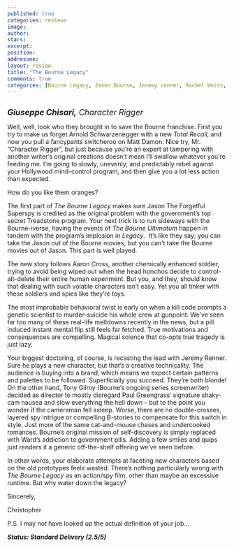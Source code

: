 ```yaml
---
published: true
categories: reviews
image:
author: 
stars: 
excerpt: 
position: 
addressee: 
layout: review
title: "The Bourne Legacy"
comments: true
categories: [Bourne Legacy, Jason Bourse, Jeremy renner, Rachel Weisz, Reboot, Tony Gilroy, Uncategorized]
---
```

<div><p><span class="full-image-block ssNonEditable"><span><a href="/letters/2012/8/10/the-bourne-legacy.html"><img src="http://static.squarespace.com/static/5005f6bcc4aa41161b33e89e/5329cf1fe4b07c068ebf74de/5329cf1fe4b07c068ebf75fa/1344603299627/The%20Bourne%20Legacy.jpg" alt="" /></a></span></span></p>
<p><em style="font-size:130%;"><strong>Giuseppe Chisari,</strong> Character Rigger</em></p>
<p>Well, well, look who they brought in to save the Bourne franchise. First you try to make us forget Arnold Schwarzenegger with a new <em>Total Recall</em>, and now you pull a fancypants switcheroo on Matt Damon. Nice try, Mr. &ldquo;Character Rigger&rdquo;, but just because you&rsquo;re an expert at tampering with another writer&rsquo;s original creations doesn&rsquo;t mean I&rsquo;ll swallow whatever you&rsquo;re feeding me. I&rsquo;m going to slowly, unevenly, and predictably rebel against your Hollywood mind-control program, and then give you a lot less action than expected.</p>
<p>How do you like them oranges?</p>
<p>The first part of <em>The Bourne Legacy</em> makes sure Jason The Forgetful Superspy is credited as the original problem with the government&rsquo;s top secret Treadstone program. Your next trick is to run sideways with the Bourne-iverse, having the events of <em>The Bourne Ultimatum</em> happen in tandem with the program&rsquo;s implosion in <em>Legacy</em>.&nbsp; It&rsquo;s like they say; you can take the Jason out of the Bourne movies, but you can&rsquo;t take the Bourne movies out of Jason. This part is well played.</p>
<p>The new story follows Aaron Cross, another chemically enhanced soldier, trying to avoid being wiped out when the head honchos decide to control-alt-delete their entire human experiment. But you, and they, should know that dealing with such volatile characters isn&rsquo;t easy. Yet you all tinker with these soldiers and spies like they&rsquo;re toys.</p>
<p>The most improbable behavioral twist is early on when a kill code prompts a genetic scientist to murder-suicide his whole crew at gunpoint. We&rsquo;ve seen far too many of these real-life meltdowns recently in the news, but a pill induced instant mental flip still feels far fetched. True motivations and consequences are compelling. Magical science that co-opts true tragedy is just lazy.</p>
<p>Your biggest doctoring, of course, is recasting the lead with Jeremy Renner. Sure he plays a new character, but that&rsquo;s a creative technicality. The audience is buying into a brand, which means we expect certain patterns and palettes to be followed. Superficially you succeed. They&rsquo;re both blonde! On the other hand, Tony Gilroy (Bourne&rsquo;s ongoing series screenwriter) decided as director to mostly disregard Paul Greengrass&rsquo; signature shaky-cam nausea and slow everything the hell down &ndash; but to the point you wonder if the cameraman fell asleep. Worse, there are no double-crosses, layered spy intrigue or compelling B-stories to compensate for this switch in style. Just more of the same cat-and-mouse chases and undercooked romances. Bourne&rsquo;s original mission of self-discovery is simply replaced with Ward&rsquo;s addiction to government pills. Adding a few smiles and quips just renders it a generic off-the-shelf offering we&rsquo;ve seen before.</p>
<p>In other words, your elaborate attempts at faceting new characters based on the old prototypes feels wasted. There&rsquo;s nothing particularly wrong with <em>The Bourne Legacy</em> as an action/spy film, other than maybe an excessive runtime. But why water down the legacy?</p>
<p>Sincerely,</p>
<p>Christopher</p>
<p>P.S. I may not have looked up the actual definition of your job&hellip;</p>
<p><strong><em>Status: Standard Delivery (2.5/5)</em></strong></p></div>
